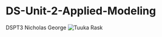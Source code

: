 # DS-Unit-2-Applied-Modeling
DSPT3 Nicholas George
![Tuuka Rask](https://www.google.com/url?sa=i&source=images&cd=&ved=2ahUKEwi039bQ66fmAhUCc60KHWNUCMYQjRx6BAgBEAQ&url=https%3A%2F%2Fwallpapercave.com%2Ftuukka-rask-wallpapers&psig=AOvVaw1aZgcy7wBkMWO2faSxOcHa&ust=1575955957247568)
